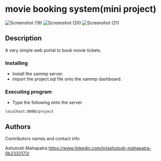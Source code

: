 # movie booking system(mini project)

![Screenshot (19)](https://user-images.githubusercontent.com/55703860/148689107-3804a7ae-fd28-45c1-b345-bd4d5ebc3e80.png)
![Screenshot (20)](https://user-images.githubusercontent.com/55703860/148689117-1360925f-a504-4ad6-90d7-8714cb8a5f50.png)
![Screenshot (21)](https://user-images.githubusercontent.com/55703860/148689122-43084553-0e8b-4ac5-b988-d68fb0f6ccf7.png)

## Description

A very simple web portal to book movie tickets.

### Installing
* Install the xammp server.
* import the project.sql file onto the xammp dashboard.
### Executing program

* Type the following onto the server
```
localhost:8000/project
```

## Authors

Contributors names and contact info

Ashutosh Mahapatra
https://www.linkedin.com/in/ashutosh-mahapatra-0b2332173/


